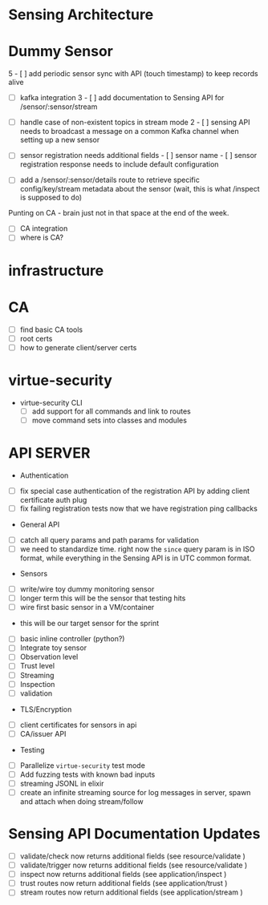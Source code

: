 
# Sensing Architecture


# Dummy Sensor

5 - [ ] add periodic sensor sync with API (touch timestamp) to keep records alive
  - [ ] kafka integration
3 - [ ] add documentation to Sensing API for /sensor/:sensor/stream
  - [ ] handle case of non-existent topics in stream mode
2  - [ ] sensing API needs to broadcast a message on a common Kafka channel when setting up a new sensor
   - [ ] sensor registration needs additional fields
    - [ ] sensor name
    - [ ] sensor registration response needs to include default configuration
   - [ ] add a /sensor/:sensor/details route to retrieve specific config/key/stream metadata about the sensor (wait, this is what /inspect is supposed to do)


Punting on CA - brain just not in that space at the end of the week.

 - [ ] CA integration
 - [ ] where is CA?
 
# infrastructure


# CA
 
 - [ ] find basic CA tools
 - [ ] root certs
 - [ ] how to generate client/server certs
  
# virtue-security


- virtue-security CLI
  - [ ] add support for all commands and link to routes
  - [ ] move command sets into classes and modules
  
# API SERVER

 - Authentication
  - [ ] fix special case authentication of the registration API by adding client certificate auth plug
  - [ ] fix failing registration tests now that we have registration ping callbacks
 - General API
  - [ ] catch all query params and path params for validation
   - [ ] we need to standardize time. right now the `since` query param is in ISO format, while everything in the Sensing
         API is in UTC common format.
 - Sensors
  - [ ] write/wire toy dummy monitoring sensor
   - [ ] longer term this will be the sensor that testing hits
  - [ ] wire first basic sensor in a VM/container
   - this will be our target sensor for the sprint
   - [ ] basic inline controller (python?)
  - [ ] Integrate toy sensor
   - [ ] Observation level
   - [ ] Trust level
   - [ ] Streaming
   - [ ] Inspection
   - [ ] validation
 - TLS/Encryption
  - [ ] client certificates for sensors in api
  - [ ] CA/issuer API
 - Testing
  - [ ] Parallelize `virtue-security` test mode
  - [ ] Add fuzzing tests with known bad inputs
  - [ ] streaming JSONL in elixir
   - [ ] create an infinite streaming source for log messages in server, spawn and attach when doing stream/follow
 
# Sensing API Documentation Updates

 - [ ] validate/check now returns additional fields (see resource/validate )
 - [ ] validate/trigger now returns additional fields (see resource/validate )
 - [ ] inspect now returns additional fields (see application/inspect )
 - [ ] trust routes now return additional fields (see application/trust )
 - [ ] stream routes now return additional fields (see application/stream )